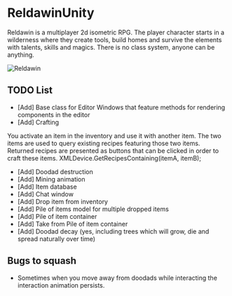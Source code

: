 # ReldawinUnity
Reldawin is a multiplayer 2d isometric RPG. The player character starts in a wilderness where they create tools, build homes and survive the elements with talents, skills and magics. There is no class system, anyone can be anything.

![Reldawin](https://i.imgur.com/38DS2Wp.png)

## TODO List

- [Add] Base class for Editor Windows that feature methods for rendering components in the editor
- [Add] Crafting

You activate an item in the inventory and use it with another item. The two items are used to query existing recipes featuring those two items. Returned recipes are presented as buttons that can be clicked in order to craft these items. XMLDevice.GetRecipesContaining(itemA, itemB);

- [Add] Doodad destruction  
- [Add] Mining animation 
- [Add] Item database
- [Add] Chat window
- [Add] Drop item from inventory
- [Add] Pile of items model for multiple dropped items
- [Add] Pile of item container
- [Add] Take from Pile of item container
- [Add] Doodad decay (yes, including trees which will grow, die and spread naturally over time)

## Bugs to squash
- Sometimes when you move away from doodads while interacting the interaction animation persists.
